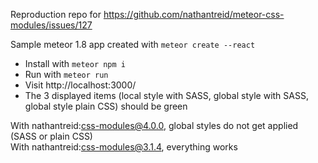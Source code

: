 Reproduction repo for https://github.com/nathantreid/meteor-css-modules/issues/127

Sample meteor 1.8 app created with `meteor create --react`

- Install with `meteor npm i`
- Run with `meteor run`
- Visit http://localhost:3000/
- The 3 displayed items (local style with SASS, global style with SASS, global style plain CSS) should be green 

With nathantreid:css-modules@4.0.0, global styles do not get applied (SASS or plain CSS)  
With nathantreid:css-modules@3.1.4, everything works
 
